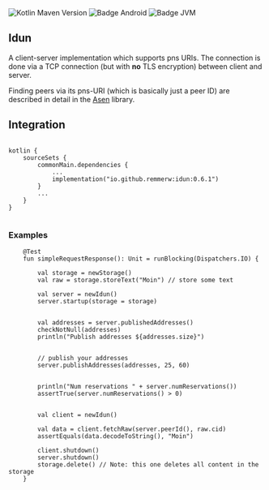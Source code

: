 <div>
    <div>
        <img src="https://img.shields.io/maven-central/v/io.github.remmerw/idun" alt="Kotlin Maven Version" />
        <img src="https://img.shields.io/badge/Platform-Android-brightgreen.svg?logo=android" alt="Badge Android" />
        <img src="https://img.shields.io/badge/Platform-JVM-8A2BE2.svg?logo=openjdk" alt="Badge JVM" />
    </div>
</div>


## Idun

A client-server implementation which supports pns URIs.
The connection is done via a TCP connection (but with **no** TLS encryption) between client and
server.

Finding peers via its pns-URI (which is basically just a peer ID) are described in detail in
the [Asen](https://github.com/remmerw/asen/) library.



## Integration

```
    
kotlin {
    sourceSets {
        commonMain.dependencies {
            ...
            implementation("io.github.remmerw:idun:0.6.1")
        }
        ...
    }
}
    
```

### Examples

```
    @Test
    fun simpleRequestResponse(): Unit = runBlocking(Dispatchers.IO) {
       
        val storage = newStorage()
        val raw = storage.storeText("Moin") // store some text

        val server = newIdun()
        server.startup(storage = storage)


        val addresses = server.publishedAddresses()
        checkNotNull(addresses)
        println("Publish addresses ${addresses.size}")


        // publish your addresses
        server.publishAddresses(addresses, 25, 60)


        println("Num reservations " + server.numReservations())
        assertTrue(server.numReservations() > 0)


        val client = newIdun()

        val data = client.fetchRaw(server.peerId(), raw.cid)
        assertEquals(data.decodeToString(), "Moin")

        client.shutdown()
        server.shutdown()
        storage.delete() // Note: this one deletes all content in the storage
    }
    
```
